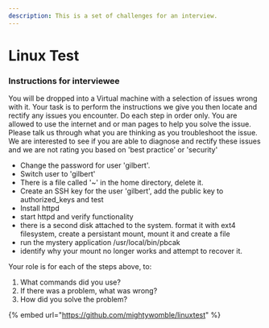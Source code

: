 ```yaml
---
description: This is a set of challenges for an interview.
---
```


# Linux Test

### Instructions for interviewee



You will be dropped into a Virtual machine with a selection of issues wrong with it. Your task is to perform the instructions we give you then locate and rectify any issues you encounter. Do each step in order only. You are allowed to use the internet and or man pages to help you solve the issue. Please talk us through what you are thinking as you troubleshoot the issue. We are interested to see if you are able to diagnose and rectify these issues and we are not rating you based on 'best practice' or 'security'

* Change the password for user 'gilbert'.
* Switch user to 'gilbert'
* There is a file called '\~' in the home directory, delete it.
* Create an SSH key for the user 'gilbert', add the public key to authorized\_keys and test
* Install httpd
* start httpd and verify functionality
* there is a second disk attached to the system. format it with ext4 filesystem, create a persistant mount, mount it and create a file
* run the mystery application /usr/local/bin/pbcak
* identify why your mount no longer works and attempt to recover it.

Your role is for each of the steps above, to:

1. What commands did you use?
2. If there was a problem, what was wrong?
3. How did you solve the problem?

{% embed url="https://github.com/mightywomble/linuxtest" %}
